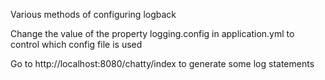 Various methods of configuring logback

Change the value of the property logging.config in application.yml to control which config file is used

Go to http://localhost:8080/chatty/index to generate some log statements